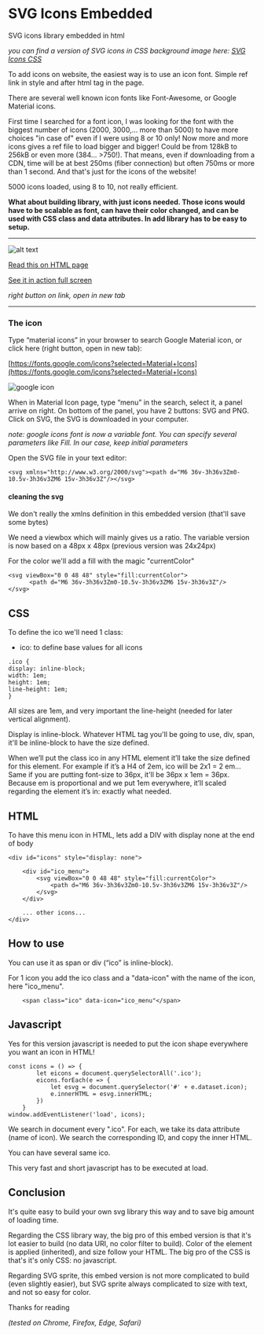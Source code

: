 # SVG Icons Embedded
SVG icons library embedded in html


*you can find a version of SVG icons in CSS background image here: [SVG Icons CSS](https://github.com/pierfarrugia/svgiconsCSS)* 

To add icons on website, the easiest way is to use an icon font. Simple ref link in style and after html tag in the page.

There are several well known icon fonts like Font-Awesome, or Google Material icons.

First time I searched for a font icon, I was looking for the font with the biggest number of icons (2000, 3000,... more than 5000) to have more choices "in case of" even if I were using 8 or 10 only! Now more and more icons gives a ref file to load bigger and bigger! Could be from 128kB
      to 256kB or even more (384... >750!). That means, even if downloading from a CDN, time will be at best 250ms (fiber
      connection)
      but often 750ms or more than 1 second. And that's just for the icons of the website!

5000 icons loaded, using 8 to 10, not really efficient.

**What about building library, with just icons needed. Those icons would have to be scalable as font, can have their color
changed, and can be used with CSS class and data attributes. In add library has to be easy to setup.**

---


![alt text](https://github.com/pierfarrugia/svgiconsEmbedded/blob/main/svg_icons_embed.webp)

[Read this on HTML page](https://aonecommunication.ch/dev/creativeprog/blog.html#svgIconsEmbedded)

[See it in action full screen](https://aonecommunication.ch/dev/creativeprog/content/svg_icons_embed.html)

*right button on link, open in new tab*




---


### The icon

Type “material icons” in your browser to search Google Material icon, or click here (right button, open in new tab):

[https://fonts.google.com/icons?selected=Material+Icons](https://fonts.google.com/icons?selected=Material+Icons)

![google icon](https://github.com/pierfarrugia/svgiconsEmbedded/blob/main/materialIcon.webp)

When in Material Icon page, type “menu” in the search, select it, a panel arrive on right. On bottom of the panel, you have 2
buttons: SVG and PNG. Click on SVG, the SVG is downloaded in your computer.

*note: google icons font is now a variable font. You can specify several parameters like Fill. In our case, keep initial parameters*

Open the SVG file in your text editor:

```
<svg xmlns="http://www.w3.org/2000/svg"><path d="M6 36v-3h36v3Zm0-10.5v-3h36v3ZM6 15v-3h36v3Z"/></svg>
```

#### cleaning the svg

We don't really the xmlns definition in this embedded version (that'll save some bytes)

We need a viewbox which will mainly gives us a ratio. The variable version is now based on a 48px x 48px (previous version was 24x24px)

For the color we'll add a fill with the magic "currentColor"

``` 
<svg viewBox="0 0 48 48" style="fill:currentColor">
      <path d="M6 36v-3h36v3Zm0-10.5v-3h36v3ZM6 15v-3h36v3Z"/>
</svg> 
```

CSS
---

To define the ico we'll need 1 class:

* ico: to define base values for all icons


```
.ico {
display: inline-block;
width: 1em;
height: 1em;
line-height: 1em;
}
```

All sizes are 1em, and very important the line-height (needed for later vertical alignment).

Display is inline-block. Whatever HTML tag you'll be going to use, div, span, it'll be inline-block to have the size defined.

When we’ll put the class ico in any HTML element it’ll take the size defined for this element. For example if it’s a H4 of 2em,
ico will be 2x1 = 2 em… Same if you are putting font-size to 36px, it'll be 36px x 1em = 36px. Because em is proportional and we
put 1em everywhere, it’ll scaled regarding the element it’s in: exactly what needed.

HTML
---

To have this menu icon in HTML, lets add a DIV with display none at the end of body

```
<div id="icons" style="display: none">

    <div id="ico_menu">
        <svg viewBox="0 0 48 48" style="fill:currentColor">
            <path d="M6 36v-3h36v3Zm0-10.5v-3h36v3ZM6 15v-3h36v3Z"/>
        </svg>
    </div>

    ... other icons...
</div>
```

How to use
----------

You can use it as span or div (“ico” is inline-block).

For 1 icon you add the ico class and a "data-icon" with the name of the icon, here "ico_menu".

```
    <span class="ico" data-icon="ico_menu"</span>
```


Javascript
----------

Yes for this version javascript is needed to put the icon shape everywhere you want an icon in HTML!

```
const icons = () => {
        let eicons = document.querySelectorAll('.ico');
        eicons.forEach(e => {
            let esvg = document.querySelector('#' + e.dataset.icon);
            e.innerHTML = esvg.innerHTML;
        })
    }
window.addEventListener('load', icons);
```

We search in document every ".ico".
For each, we take its data attribute (name of icon).
We search the corresponding ID, and copy the inner HTML.

You can have several same ico.

This very fast and short javascript has to be executed at load.


Conclusion
----------

It's quite easy to build your own svg library this way and to save big amount of loading time.

Regarding the CSS library way, the big pro of this embed version is that it's lot easier to build (no data URI, no color filter to build).
Color of the element is applied (inherited), and size follow your HTML.
The big pro of the CSS is that's it's only CSS: no javascript.

Regarding SVG sprite, this embed version is not more complicated to build (even slightly easier), but SVG sprite always complicated to size with text, and not so easy for color.


Thanks for reading

_(tested on Chrome, Firefox, Edge, Safari)_